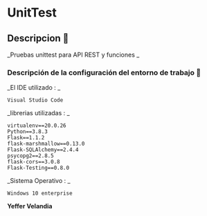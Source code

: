 # UnitTest 


## Descripcion 🚀

_Pruebas unittest para API REST y funciones _ 


### Descripción de la configuración del entorno de trabajo 🔧

_El IDE utilizado : _
```
Visual Studio Code
```

_librerias utilizadas : _

```
virtualenv==20.0.26
Python==3.8.3
Flask==1.1.2
flask-marshmallow==0.13.0
Flask-SQLAlchemy==2.4.4
psycopg2==2.8.5
flask-cors==3.0.8
Flask-Testing==0.8.0
```

_Sistema Operativo : _
```
Windows 10 enterprise
```



 **Yeffer Velandia** 
